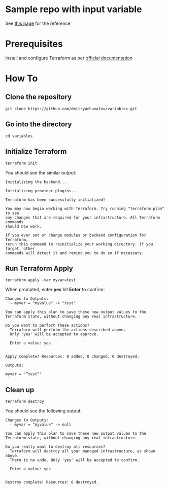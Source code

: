 # Sample repo with input variable

See [this page](https://developer.hashicorp.com/terraform/language/values/variables) for the reference


# Prerequisites

Install and configure Terraform as per [official documentation](https://developer.hashicorp.com/terraform/tutorials/aws-get-started/install-cli)

# How To

## Clone the repository

```
git clone https://github.com/dmitryuchuvatov/variables.git
```

## Go into the directory

```
cd variables
```

## Initialize Terraform

```
terraform init
```

You should see the similar output:

```
Initializing the backend...

Initializing provider plugins...

Terraform has been successfully initialized!

You may now begin working with Terraform. Try running "terraform plan" to see
any changes that are required for your infrastructure. All Terraform commands
should now work.

If you ever set or change modules or backend configuration for Terraform,
rerun this command to reinitialize your working directory. If you forget, other
commands will detect it and remind you to do so if necessary.
```

## Run Terraform Apply

```
terraform apply -var myvar=test
```
When prompted, enter **yes** hit **Enter** to confirm:

```
Changes to Outputs:
  ~ myvar = "myvalue" -> "test"

You can apply this plan to save these new output values to the Terraform state, without changing any real infrastructure.

Do you want to perform these actions?
  Terraform will perform the actions described above.
  Only 'yes' will be accepted to approve.

  Enter a value: yes


Apply complete! Resources: 0 added, 0 changed, 0 destroyed.

Outputs:

myvar = "”test”"
```


## Clean up

```
terraform destroy
```

You should see the following output:

```
Changes to Outputs:
  - myvar = "myvalue" -> null

You can apply this plan to save these new output values to the Terraform state, without changing any real infrastructure.

Do you really want to destroy all resources?
  Terraform will destroy all your managed infrastructure, as shown above.
  There is no undo. Only 'yes' will be accepted to confirm.

  Enter a value: yes


Destroy complete! Resources: 0 destroyed.
```



